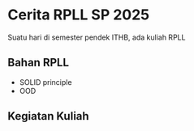 # Cerita RPLL SP 2025

Suatu hari di semester pendek ITHB, ada kuliah RPLL

## Bahan RPLL

- SOLID principle
- OOD

## Kegiatan Kuliah